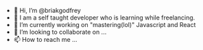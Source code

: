 - 👋 Hi, I’m @briakgodfrey
- 👀 I am a self taught developer who is learning while freelancing. 
- 🌱 I’m currently working on "mastering(lol)" Javascript and React
- 💞️ I’m looking to collaborate on ...
- 📫 How to reach me ...

<!---
briakgodfrey/briakgodfrey is a ✨ special ✨ repository because its `README.md` (this file) appears on your GitHub profile.
You can click the Preview link to take a look at your changes.
--->
